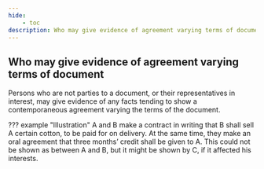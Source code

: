 ```yaml
---
hide:
    - toc
description: Who may give evidence of agreement varying terms of document
---
```


## Who may give evidence of agreement varying terms of document

Persons who are not parties to a document, or their representatives in interest, may give evidence of any facts tending to show a contemporaneous agreement varying the terms of the document.

??? example "Illustration"
    A and B make a contract in writing that B shall sell A certain cotton, to be paid for on delivery. At the same time, they make an oral agreement that three months’ credit shall be given to A. This could not be shown as between A and B, but it might be shown by C, if it affected his interests.
